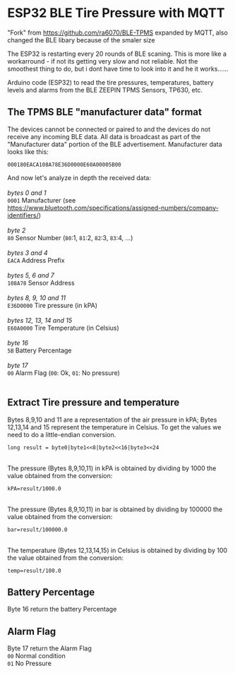 # ESP32 BLE Tire Pressure with MQTT

"Fork" from https://github.com/ra6070/BLE-TPMS expanded by MQTT, also changed the BLE libary because of the smaler size

The ESP32 is restarting every 20 rounds of BLE scaning. This is more like a workarround - if not its getting very slow and not reliable. Not the smoothest thing to do, but i dont have time to look into it and he it works......


Arduino code (ESP32) to read the tire pressures, temperatures, battery levels and alarms from the BLE ZEEPIN TPMS Sensors, TP630, etc.

## The TPMS BLE "manufacturer data" format

The devices cannot be connected or paired to and the devices do not receive any incoming BLE data. All data is broadcast as part of the "Manufacturer data" portion of the BLE advertisement.
Manufacturer data looks like this:

```
000180EACA108A78E36D0000E60A00005B00
```

And now let's analyze in depth the received data:<br><br>
_bytes 0 and 1_<br>
`0001`		Manufacturer (see https://www.bluetooth.com/specifications/assigned-numbers/company-identifiers/)<br><br>
_byte 2_<br>
`80`		Sensor Number (`80`:1, `81`:2, `82`:3, `83`:4, ...)<br><br>
_bytes 3 and 4_<br>
`EACA`		Address Prefix<br><br>
_bytes 5, 6 and 7_<br>
`108A78`	Sensor Address<br><br>
_bytes 8, 9, 10 and 11_<br>
`E36D0000`	Tire pressure (in kPA)<br><br>
_bytes 12, 13, 14 and 15_<br>
`E60A0000`	Tire Temperature (in Celsius)<br><br>
_byte 16_<br>
`5B`		Battery Percentage<br><br>
_byte 17_<br>
`00`		Alarm Flag (`00`: Ok, `01`: No pressure)<br><br>

## Extract Tire pressure and temperature

Bytes 8,9,10 and 11 are a representation of the air pressure in kPA; Bytes 12,13,14 and 15 represent the temperature in Celsius.
To get the values we need to do a little-endian conversion.

```
long result = byte0|byte1<<8|byte2<<16|byte3<<24
```

<br>
The pressure (Bytes 8,9,10,11) in kPA is obtained by dividing by 1000 the value obtained from the conversion:<br>

```
kPA=result/1000.0
```

<br>
The pressure (Bytes 8,9,10,11) in bar is obtained by dividing by 100000 the value obtained from the conversion:<br>

```
bar=result/100000.0
```

<br>
The temperature (Bytes 12,13,14,15) in Celsius is obtained by dividing by 100 the value obtained from the conversion:<br>

```
temp=result/100.0
```

## Battery Percentage

Byte 16 return the battery Percentage

## Alarm Flag

Byte 17 return the Alarm Flag<br>
`00` Normal condition<br>
`01` No Pressure<br>
